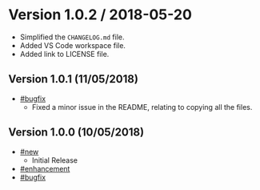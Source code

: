 
Version 1.0.2 / 2018-05-20
==================

  * Simplified the `CHANGELOG.md` file.
  * Added VS Code workspace file.
  * Added link to LICENSE file.

## Version 1.0.1 (11/05/2018)

- [#bugfix](#bugfix)
    + Fixed a minor issue in the README, relating to copying all the files.

## Version 1.0.0 (10/05/2018)

- [#new](#new)
    + Initial Release
- [#enhancement](#enhancement)
- [#bugfix](#bugfix)
